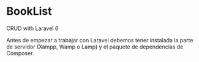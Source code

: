 # BookList
CRUD with Laravel 6

Antes de empezar a trabajar con Laravel debemos tener instalada la parte de servidor (Xampp, Wamp o Lamp) y el paquete de dependencias de Composer. 
